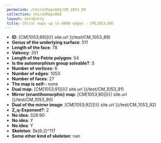 ```yaml
--- 
 permalink: /chiralMaps6kE/CM_1053_89 
 collection: chiralMaps6kE
 layout: dataEntry
 title: Chiral maps up to 6000 edges - CM[1053;89]
---
```


- **ID**: [CM[1053;89]]({{ site.url }}/test/CM_1053_89)
- **Genus of the underlying surface**: 511
- **Length of the face**: 78
- **Valency**: 351
- **Length of the Petrie polygon**: 54
- **Is the automorphism group solvable?**: S
- **Number of vertices**: 6
- **Number of edges**: 1053
- **Number of faces**: 27
- **The map is self-**: none
- **Dual map**: [CM[1053;91]]({{ site.url }}/test/CM_1053_91)
- **Mirror (enantihomorphic) map**: [CM[1053;90]]({{ site.url }}/test/CM_1053_90)
- **Dual of the mirror image**: [CM[1053;92]]({{ site.url }}/test/CM_1053_92)
- **Z_q-Exponent?**: 2
- **No idea**:  326:90
- **No idea**: Y
- **No idea**: Y
- **Skeleton**: Sk(6;2)^117
- **Some other kind of skeleton**: nan
